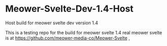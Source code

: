 # Meower-Svelte-Dev-1.4-Host
Host build for meower svelte dev version 1.4

This is a testing repo for the build for meower svelte 1.4
real meower svelte is at https://github.com/meower-media-co/Meower-Svelte ,
